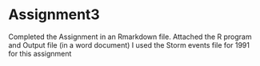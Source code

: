 # Assignment3
Completed the Assignment in an Rmarkdown file. 
Attached the R program and Output file (in a word document) 
I used the Storm events file for 1991 for this assignment

